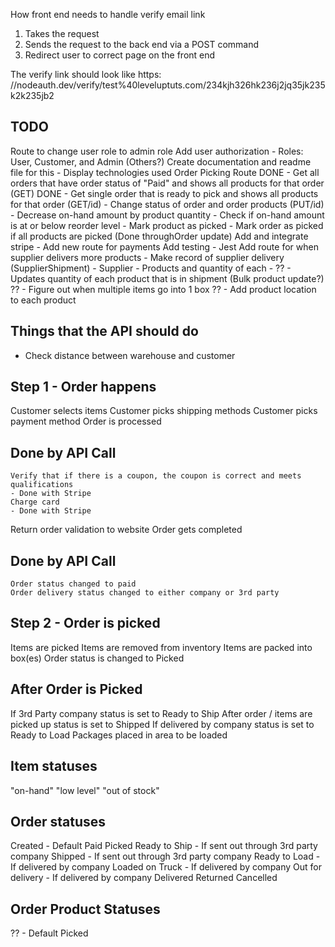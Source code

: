 How front end needs to handle verify email link
1. Takes the request 
2. Sends the request to the back end via a POST command
3. Redirect user to correct page on the front end


The verify link should look like 
https: //nodeauth.dev/verify/test%40leveluptuts.com/234kjh326hk236j2jq35jk235k2k235jb2

TODO
-----------------------------
Route to change user role to admin role
Add user authorization
    - Roles: User, Customer, and Admin (Others?)
Create documentation and readme file for this
    - Display technologies used 
Order Picking Route
    DONE - Get all orders that have order status of "Paid" and shows all products for that order (GET)
    DONE - Get single order that is ready to pick and shows all products for that order (GET/id)
    - Change status of order and order products (PUT/id)
        - Decrease on-hand amount by product quantity
        - Check if on-hand amount is at or below reorder level
        - Mark product as picked
        - Mark order as picked if all products are picked (Done throughOrder update)
Add and integrate stripe
    - Add new route for payments
Add testing - Jest
Add route for when supplier delivers more products
    - Make record of supplier delivery (SupplierShipment)
        - Supplier
        - Products and quantity of each
        - ??
    - Updates quantity of each product that is in shipment (Bulk product update?)
?? - Figure out when multiple items go into 1 box
?? - Add product location to each product

Things that the API should do
-----------------------------
- Check distance between warehouse and customer



Step 1 - Order happens
-----------------------
Customer selects items
Customer picks shipping methods
Customer picks payment method
Order is processed
 ## Done by API Call ##
    Verify that if there is a coupon, the coupon is correct and meets qualifications
    - Done with Stripe
    Charge card
    - Done with Stripe
Return order validation to website
Order gets completed
 ## Done by API Call ##
    Order status changed to paid
    Order delivery status changed to either company or 3rd party



Step 2 - Order is picked
------------------
Items are picked
Items are removed from inventory
Items are packed into box(es)
Order status is changed to Picked

After Order is Picked
--------------------------
If 3rd Party company
    status is set to Ready to Ship
    After order / items are picked up status is set to Shipped
If delivered by company
    status is set to Ready to Load
    Packages placed in area to be loaded


Item statuses
-------------
"on-hand"
"low level"
"out of stock"

Order statuses
--------------
Created - Default
Paid
Picked
Ready to Ship - If sent out through 3rd party company
Shipped - If sent out through 3rd party company
Ready to Load - If delivered by company
Loaded on Truck - If delivered by company
Out for delivery - If delivered by company
Delivered
Returned
Cancelled

Order Product Statuses
-----------------------
?? - Default
Picked